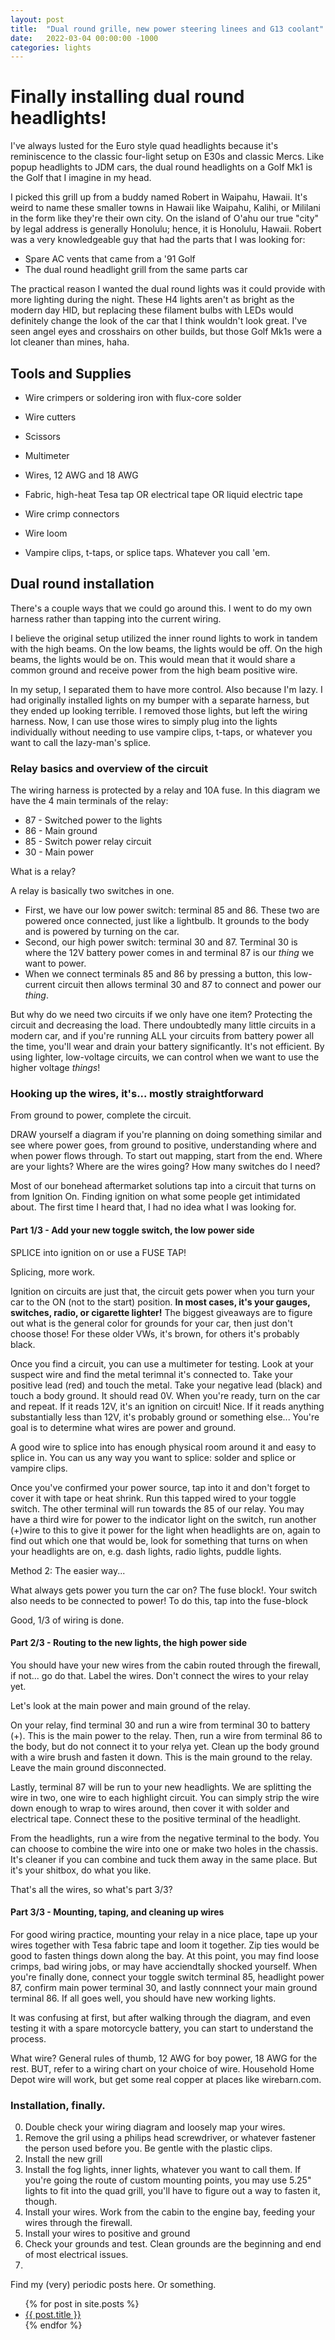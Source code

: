 ```yaml
---
layout: post
title:  "Dual round grille, new power steering linees and G13 coolant"
date:   2022-03-04 00:00:00 -1000
categories: lights
---
```


# Finally installing dual round headlights!

I've always lusted for the Euro style quad headlights because it's reminiscence to the classic four-light setup on E30s and classic Mercs. Like popup headlights to JDM cars, the dual round headlights on a Golf Mk1 is the Golf that I imagine in my head. 

I picked this grill up from a buddy named Robert in Waipahu, Hawaii. It's weird to name these smaller towns in Hawaii like Waipahu, Kalihi, or Mililani in the form like they're their own city. On the island of O'ahu our true "city" by legal address is generally Honolulu; hence, it is Honolulu, Hawaii. Robert was a very knowledgeable guy that had the parts that I was looking for:
- Spare AC vents that came from a '91 Golf
- The dual round headlight grill from the same parts car

The practical reason I wanted the dual round lights was it could provide with more lighting during the night. These H4 lights aren't as bright as the modern day HID, but replacing these filament bulbs with LEDs would definitely change the look of the car that I think wouldn't look great. I've seen angel eyes and crosshairs on other builds, but those Golf Mk1s were a lot cleaner than mines, haha.

## Tools and Supplies

- Wire crimpers or soldering iron with flux-core solder
- Wire cutters
- Scissors
- Multimeter

- Wires, 12 AWG and 18 AWG
- Fabric, high-heat Tesa tap OR electrical tape OR liquid electric tape
- Wire crimp connectors
- Wire loom
- Vampire clips, t-taps, or splice taps. Whatever you call 'em. 

## Dual round installation

There's a couple ways that we could go around this. I went to do my own harness rather than tapping into the current wiring.

I believe the original setup utilized the inner round lights to work in tandem with the high beams. On the low beams, the lights would be off. On the high beams, the lights would be on. This would mean that it would share a common ground and receive power from the high beam positive wire.

In my setup, I separated them to have more control. Also because I'm lazy. I had originally installed lights on my bumper with a separate harness, but they ended up looking terrible. I removed those lights, but left the wiring harness. Now, I can use those wires to simply plug into the lights individually without needing to use vampire clips, t-taps, or whatever you want to call the lazy-man's splice.

### Relay basics and overview of the circuit
The wiring harness is protected by a relay and 10A fuse. In this diagram we have the 4 main terminals of the relay:
- 87 - Switched power to the lights
- 86 - Main ground
- 85 - Switch power relay circuit
- 30 - Main power

What is a relay?

A relay is basically two switches in one. 
- First, we have our low power switch: terminal 85 and 86. These two are powered once connected, just like a lightbulb. It grounds to the body and is powered by turning on the car.
- Second, our high power switch: terminal 30 and 87. Terminal 30 is where the 12V battery power comes in and terminal 87 is our *thing* we want to power. 
- When we connect terminals 85 and 86 by pressing a button, this low-current circuit then allows terminal 30 and 87 to connect and power our *thing*.

But why do we need two circuits if we only have one item? Protecting the circuit and decreasing the load. There undoubtedly many little circuits in a modern car, and if you're running ALL your circuits from battery power all the time, you'll wear and drain your battery significantly. It's not efficient. By using lighter, low-voltage circuits, we can control when we want to use the higher voltage *things*! 

### Hooking up the wires, it's... mostly straightforward

From ground to power, complete the circuit.

DRAW yourself a diagram if you're planning on doing something similar and see where power goes, from ground to positive, understanding where and when power flows through. To start out mapping, start from the end. Where are your lights? Where are the wires going? How many switches do I need? 

Most of our bonehead aftermarket solutions tap into a circuit that turns on from Ignition On. Finding ignition on what some people get intimidated about. The first time I heard that, I had no idea what I was looking for.

#### Part 1/3 - Add your new toggle switch, the low power side

SPLICE into ignition on or use a FUSE TAP!

Splicing, more work.

Ignition on circuits are just that, the circuit gets power when you turn your car to the ON (not to the start) position. **In most cases, it's your gauges, switches, radio, or cigarette lighter!** The biggest giveaways are to figure out what is the general color for grounds for your car, then just don't choose those! For these older VWs, it's brown, for others it's probably black.

Once you find a circuit, you can use a multimeter for testing. Look at your suspect wire and find the metal terimnal it's connected to. Take your positive lead (red) and touch the metal. Take your negative lead (black) and touch a body ground. It should read 0V. When you're ready, turn on the car and repeat. If it reads 12V, it's an ignition on circuit! Nice. If it reads anything substantially less than 12V, it's probably ground or something else... You're goal is to determine what wires are power and ground.

A good wire to splice into has enough physical room around it and easy to splice in. You can us any way you want to splice: solder and splice or vampire clips.

Once you've confirmed your power source, tap into it and don't forget to cover it with tape or heat shrink. Run this tapped wired to your toggle switch. The other terminal will run towards the 85 of our relay. You may have a third wire for power to the indicator light on the switch, run another (+)wire to this to give it power for the light when headlights are on, again to find out which one that would be, look for something that turns on when your headlights are on, e.g. dash lights, radio lights, puddle lights.

Method 2: The easier way...

What always gets power you turn the car on? The fuse block!.
Your switch also needs to be connected to power! To do this, tap into the fuse-block 

Good, 1/3 of wiring is done.

#### Part 2/3 - Routing to the new lights, the high power side

You should have your new wires from the cabin routed through the firewall, if not... go do that. Label the wires. Don't connect the wires to your relay yet.

Let's look at the main power and main ground of the relay. 

On your relay, find terminal 30 and run a wire from terminal 30 to battery (+). This is the main power to the relay.
Then, run a wire from terminal 86 to the body, but do not connect it to your relya yet. Clean up the body ground with a wire brush and fasten it down. This is the main ground to the relay. Leave the main ground disconnected.

Lastly, terminal 87 will be run to your new headlights. We are splitting the wire in two, one wire to each highlight circuit. You can simply strip the wire down enough to wrap to wires around, then cover it with solder and electrical tape. Connect these to the positive terminal of the headlight. 

From the headlights, run a wire from the negative terminal to the body. You can choose to combine the wire into one or make two holes in the chassis. It's cleaner if you can combine and tuck them away in the same place. But it's your shitbox, do what you like.

That's all the wires, so what's part 3/3?

#### Part 3/3 - Mounting, taping, and cleaning up wires

For good wiring practice, mounting your relay in a nice place, tape up your wires together with Tesa fabric tape and loom it together. Zip ties would be good to fasten things down along the bay. At this point, you may find loose crimps, bad wiring jobs, or may have acciendtally shocked yourself. When you're finally done, connect your toggle switch terminal 85, headlight power 87, confirm main power terminal 30, and lastly connnect your main ground terminal 86. If all goes well, you should have new working lights.  


It was confusing at first, but after walking through the diagram, and even testing it with a spare motorcycle battery, you can start to understand the process.




What wire? General rules of thumb, 12 AWG for boy power, 18 AWG for the rest. BUT, refer to a wiring chart on your choice of wire. Household Home Depot wire will work, but get some real copper at places like wirebarn.com. 

### Installation, finally.
0. Double check your wiring diagram and loosely map your wires.
1. Remove the gril using a philips head screwdriver, or whatever fastener the person used before you. Be gentle with the plastic clips. 
2. Install the new grill
3. Install the fog lights, inner lights, whatever you want to call them. If you're going the route of custom mounting points, you may use 5.25" lights to fit into the quad grill, you'll have to figure out a way to fasten it, though.
4. Install your wires. Work from the cabin to the engine bay, feeding your wires through the firewall.
5. Install your wires to positive and ground
6. Check your grounds and test. Clean grounds are the beginning and end of most electrical issues.
7.


Find my (very) periodic posts here. Or something.

<ul>
  {% for post in site.posts %}
    <li>
      <a href="{{ post.url }}">{{ post.title }}</a>
    </li>
  {% endfor %}
</ul>
